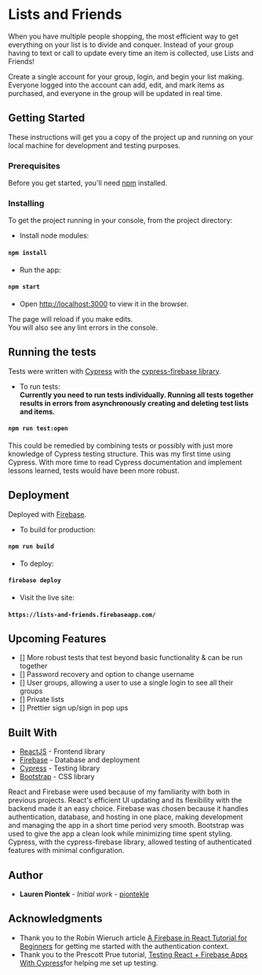 # Lists and Friends

When you have multiple people shopping, the most efficient way to get everything on your list is to divide and conquer. Instead of your group having to text or call to update every time an item is collected, use Lists and Friends!

Create a single account for your group, login, and begin your list making. Everyone logged into the account can add, edit, and mark items as purchased, and everyone in the group will be updated in real time.

## Getting Started

These instructions will get you a copy of the project up and running on your local machine for development and testing purposes.

### Prerequisites

Before you get started, you'll need [npm](https://docs.npmjs.com/) installed.

### Installing

To get the project running in your console, from the project directory:

* Install node modules:

#### `npm install`


* Run the app: 

#### `npm start`

* Open [http://localhost:3000](http://localhost:3000) to view it in the browser.

The page will reload if you make edits.<br>
You will also see any lint errors in the console.


## Running the tests

Tests were written with [Cypress](https://www.cypress.io/) with the [cypress-firebase library](https://www.npmjs.com/package/cypress-firebase).

* To run tests:<br>
**Currently you need to run tests individually. Running all tests together results in errors from asynchronously creating and deleting test lists and items.**

#### `npm run test:open`

This could be remedied by combining tests or possibly with just more knowledge of Cypress testing structure. This was my first time using Cypress. With more time to read Cypress documentation and implement lessons learned, tests would have been more robust.

## Deployment

Deployed with [Firebase](https://firebase.google.com/docs).

* To build for production: 

#### `npm run build`

* To deploy:

#### `firebase deploy`

* Visit the live site:

#### `https://lists-and-friends.firebaseapp.com/`

## Upcoming Features

- [] More robust tests that test beyond basic functionality & can be run together
- [] Password recovery and option to change username
- [] User groups, allowing a user to use a single login to see all their groups
- [] Private lists
- [] Prettier sign up/sign in pop ups

## Built With

* [ReactJS](https://reactjs.org/) - Frontend library
* [Firebase](https://firebase.google.com/docs) - Database and deployment
* [Cypress](https://www.cypress.io/) - Testing library
* [Bootstrap](https://getbootstrap.com/docs/4.3/getting-started/introduction/) - CSS library

React and Firebase were used because of my familiarity with both in previous projects. React's efficient UI updating and its flexibility with the backend made it an easy choice. Firebase was chosen because it handles authentication, database, and hosting in one place, making development and managing the app in a short time period very smooth. Bootstrap was used to give the app a clean look while minimizing time spent styling. Cypress, with the cypress-firebase library, allowed testing of authenticated features with minimal configuration.

## Author

* **Lauren Piontek** - *Initial work* - [piontekle](https://github.com/piontekle)

## Acknowledgments

* Thank you to the Robin Wieruch article [A Firebase in React Tutorial for Beginners](https://www.robinwieruch.de/complete-firebase-authentication-react-tutorial/) for getting me started with the authentication context.
* Thank you to the Prescott Prue tutorial, [Testing React + Firebase Apps With Cypress](https://medium.com/@prescottprue/testing-react-firebase-apps-with-cypress-7d7a64d155de)for helping me set up testing.